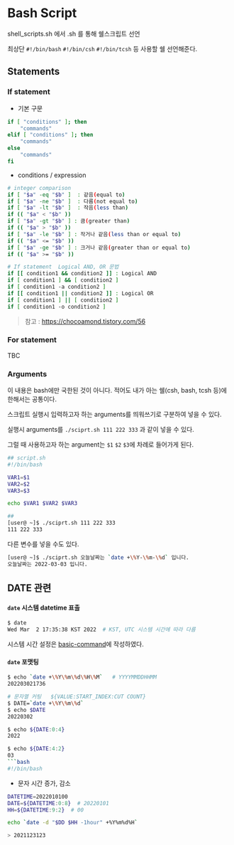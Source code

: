# Bash Script

shell_scripts.sh 에서 .sh 를 통해 쉘스크립트 선언

최상단 `#!/bin/bash` `#!/bin/csh` `#!/bin/tcsh` 등 사용할 쉘 선언해준다.

## Statements

### If statement

- 기본 구문

```bash
if [ "conditions" ]; then
    "commands"
elif [ "conditions" ]; then
    "commands"
else
    "commands"
fi
```

- conditions / expression

```bash
# integer comparison
if [ "$a" -eq "$b" ]  : 같음(equal to)
if [ "$a" -ne "$b" ]  : 다름(not equal to)
if [ "$a" -lt "$b" ]  : 작음(less than)
if (( "$a" < "$b" ))
if [ "$a" -gt "$b" ] : 큼(greater than)
if (( "$a" > "$b" ))
if [ "$a" -le "$b" ] : 작거나 같음(less than or equal to)
if (( "$a" <= "$b" ))
if [ "$a" -ge "$b" ] : 크거나 같음(greater than or equal to)
if (( "$a" >= "$b" ))

# If statement  Logical AND, OR 문법
if [[ condition1 && condition2 ]] : Logical AND
if [ condition1 ] && [ condition2 ]
if [ condition1 -a condition2 ]
if [[ condition1 || condition2 ]] : Logical OR
if [ condition1 ] || [ condition2 ]
if [ condition1 -o condition2 ]
```

> 참고 : https://chocoamond.tistory.com/56

### For statement

TBC

### Arguments

이 내용은 bash에만 국한된 것이 아니다. 적어도 내가 아는 쉘(csh, bash, tcsh 등)에 한해서는 공통이다.

스크립트 실행시 입력하고자 하는 arguments를 띄워쓰기로 구분하여 넣을 수 있다.

실행시 arguments를 `./sciprt.sh 111 222 333` 과 같이 넣을 수 있다.

그럴 때 사용하고자 하는 argument는 `$1` `$2` `$3`에 차례로 들어가게 된다.

```bash
## script.sh
#!/bin/bash

VAR1=$1
VAR2=$2
VAR3=$3

echo $VAR1 $VAR2 $VAR3

##
[user@ ~]$ ./sciprt.sh 111 222 333
111 222 333
```

다른 변수를 넣을 수도 있다.

```bash
[user@ ~]$ ./sciprt.sh 오늘날짜는 `date +\%Y-\%m-\%d` 입니다.
오늘날짜는 2022-03-03 입니다.
```

## DATE 관련

#### `date` 시스템 datetime 표출

```bash
$ date
Wed Mar  2 17:35:38 KST 2022  # KST, UTC 시스템 시간에 따라 다름
```

시스템 시간 설정은 [basic-command](https://github.com/KimJongkwang/TIL/blob/main/LINUX/basic-command.md)에 작성하였다.

#### `date` 포맷팅

````bash
$ echo `date +\%Y\%m\%d\%H\%M`   # YYYYMMDDHHMM
202203021736

# 문자열 커팅   ${VALUE:START_INDEX:CUT COUNT}
$ DATE=`date +\%Y\%m\%d`
$ echo $DATE
20220302

$ echo ${DATE:0:4}
2022

$ echo ${DATE:4:2}
03
```bash
#!/bin/bash

````

- 문자 시간 증가, 감소

```bash
DATETIME=2022010100
DATE=${DATETIME:0:8}  # 20220101
HH=${DATETIME:9:2}  # 00

echo `date -d "$DD $HH -1hour" +%Y%m%d%H`

> 2021123123
```
